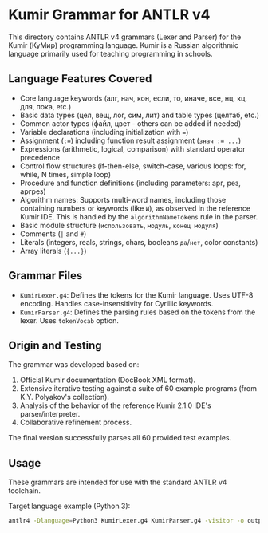 # Kumir Grammar for ANTLR v4

This directory contains ANTLR v4 grammars (Lexer and Parser) for the Kumir (КуМир) programming language. Kumir is a
Russian algorithmic language primarily used for teaching programming in schools.

## Language Features Covered

* Core language keywords (алг, нач, кон, если, то, иначе, все, нц, кц, для, пока, etc.)
* Basic data types (цел, вещ, лог, сим, лит) and table types (целтаб, etc.)
* Common actor types (файл, цвет - others can be added if needed)
* Variable declarations (including initialization with `=`)
* Assignment (`:=`) including function result assignment (`знач := ...`)
* Expressions (arithmetic, logical, comparison) with standard operator precedence
* Control flow structures (if-then-else, switch-case, various loops: for, while, N times, simple loop)
* Procedure and function definitions (including parameters: арг, рез, аргрез)
* Algorithm names: Supports multi-word names, including those containing numbers or keywords (like `И`), as observed in
  the reference Kumir IDE. This is handled by the `algorithmNameTokens` rule in the parser.
* Basic module structure (`использовать`, `модуль`, `конец модуля`)
* Comments (`|` and `#`)
* Literals (integers, reals, strings, chars, booleans `да`/`нет`, color constants)
* Array literals (`{...}`)

## Grammar Files

* `KumirLexer.g4`: Defines the tokens for the Kumir language. Uses UTF-8 encoding. Handles case-insensitivity for
  Cyrillic keywords.
* `KumirParser.g4`: Defines the parsing rules based on the tokens from the lexer. Uses `tokenVocab` option.

## Origin and Testing

The grammar was developed based on:

1. Official Kumir documentation (DocBook XML format).
2. Extensive iterative testing against a suite of 60 example programs (from K.Y. Polyakov's collection).
3. Analysis of the behavior of the reference Kumir 2.1.0 IDE's parser/interpreter.
4. Collaborative refinement process.

The final version successfully parses all 60 provided test examples.

## Usage

These grammars are intended for use with the standard ANTLR v4 toolchain.

Target language example (Python 3):

```bash
antlr4 -Dlanguage=Python3 KumirLexer.g4 KumirParser.g4 -visitor -o output_dir